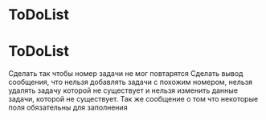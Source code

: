 # ToDoList
# ToDoList
Сделать так чтобы номер задачи не мог повтарятся
Сделать вывод сообщения, что нельзя добавлять задачи с похожим номером, нельзя удалять задачу которой не существует и нельзя изменить данные задачи, которой не существует.
Так же сообщение о том что некоторые поля обязательны для заполнения
